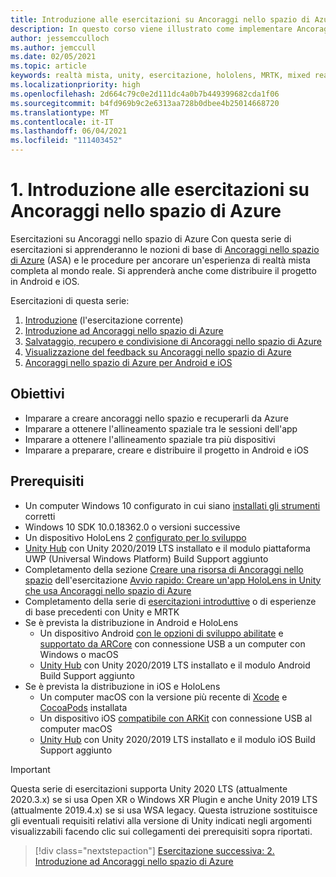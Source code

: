 ```yaml
---
title: Introduzione alle esercitazioni su Ancoraggi nello spazio di Azure
description: In questo corso viene illustrato come implementare Ancoraggi nello spazio di Azure in un'applicazione di realtà mista.
author: jessemcculloch
ms.author: jemccull
ms.date: 02/05/2021
ms.topic: article
keywords: realtà mista, unity, esercitazione, hololens, MRTK, mixed reality toolkit, UWP, ancoraggi nello spazio di Azure, ios, android, Windows 10, ARCore, macOS, Android Build Support, ARKit
ms.localizationpriority: high
ms.openlocfilehash: 2d664c79c0e2d111dc4a0b7b449399682cda1f06
ms.sourcegitcommit: b4fd969b9c2e6313aa728b0dbee4b25014668720
ms.translationtype: MT
ms.contentlocale: it-IT
ms.lasthandoff: 06/04/2021
ms.locfileid: "111403452"
---
```

# <a name="1-introduction-to-the-azure-spatial-anchors-tutorials"></a>1. Introduzione alle esercitazioni su Ancoraggi nello spazio di Azure

Esercitazioni su Ancoraggi nello spazio di Azure Con questa serie di esercitazioni si apprenderanno le nozioni di base di <a href="https://azure.microsoft.com/services/spatial-anchors" target="_blank">Ancoraggi nello spazio di Azure</a> (ASA) e le procedure per ancorare un'esperienza di realtà mista completa al mondo reale. Si apprenderà anche come distribuire il progetto in Android e iOS.

Esercitazioni di questa serie:

1. [Introduzione](mr-learning-asa-01.md) (l'esercitazione corrente)
2. [Introduzione ad Ancoraggi nello spazio di Azure](mr-learning-asa-02.md)
3. [Salvataggio, recupero e condivisione di Ancoraggi nello spazio di Azure](mr-learning-asa-03.md)
4. [Visualizzazione del feedback su Ancoraggi nello spazio di Azure](mr-learning-asa-04.md)
5. [Ancoraggi nello spazio di Azure per Android e iOS](mr-learning-asa-05.md)

## <a name="objectives"></a>Obiettivi

* Imparare a creare ancoraggi nello spazio e recuperarli da Azure
* Imparare a ottenere l'allineamento spaziale tra le sessioni dell'app
* Imparare a ottenere l'allineamento spaziale tra più dispositivi
* Imparare a preparare, creare e distribuire il progetto in Android e iOS

## <a name="prerequisites"></a>Prerequisiti

* Un computer Windows 10 configurato in cui siano [installati gli strumenti](../../install-the-tools.md) corretti
* Windows 10 SDK 10.0.18362.0 o versioni successive
* Un dispositivo HoloLens 2 [configurato per lo sviluppo](../../platform-capabilities-and-apis/using-visual-studio.md#enabling-developer-mode)
* <a href="https://docs.unity3d.com/Manual/GettingStartedInstallingHub.html" target="_blank">Unity Hub</a> con Unity 2020/2019 LTS installato e il modulo piattaforma UWP (Universal Windows Platform) Build Support aggiunto
* Completamento della sezione [Creare una risorsa di Ancoraggi nello spazio](/azure/spatial-anchors/quickstarts/get-started-unity-hololens#create-a-spatial-anchors-resource) dell'esercitazione [Avvio rapido: Creare un'app HoloLens in Unity che usa Ancoraggi nello spazio di Azure](/azure/spatial-anchors/quickstarts/get-started-unity-hololens)
* Completamento della serie di [esercitazioni introduttive](mr-learning-base-01.md) o di esperienze di base precedenti con Unity e MRTK
* Se è prevista la distribuzione in Android e HoloLens
  * Un dispositivo Android <a href="https://developer.android.com/studio/debug/dev-options" target="_blank">con le opzioni di sviluppo abilitate</a> e <a href="https://developers.google.com/ar/discover/supported-devices" target="_blank">supportato da ARCore</a> con connessione USB a un computer con Windows o macOS
  * <a href="https://docs.unity3d.com/Manual/GettingStartedInstallingHub.html" target="_blank">Unity Hub</a> con Unity 2020/2019 LTS installato e il modulo Android Build Support aggiunto
* Se è prevista la distribuzione in iOS e HoloLens
  * Un computer macOS con la versione più recente di <a href="https://geo.itunes.apple.com/us/app/xcode/id497799835?mt=12" target="_blank">Xcode</a> e <a href="https://cocoapods.org" target="_blank">CocoaPods</a> installata
  * Un dispositivo iOS <a href="https://developer.apple.com/documentation/arkit/verifying_device_support_and_user_permission" target="_blank">compatibile con ARKit</a> con connessione USB al computer macOS
  * <a href="https://docs.unity3d.com/Manual/GettingStartedInstallingHub.html" target="_blank">Unity Hub</a> con Unity 2020/2019 LTS installato e il modulo iOS Build Support aggiunto

> [!Important]
> Questa serie di esercitazioni supporta Unity 2020 LTS (attualmente 2020.3.x) se si usa Open XR o Windows XR Plugin e anche Unity 2019 LTS (attualmente 2019.4.x) se si usa WSA legacy. Questa istruzione sostituisce gli eventuali requisiti relativi alla versione di Unity indicati negli argomenti visualizzabili facendo clic sui collegamenti dei prerequisiti sopra riportati.

> [!div class="nextstepaction"]
> [Esercitazione successiva: 2. Introduzione ad Ancoraggi nello spazio di Azure](mr-learning-asa-02.md)
